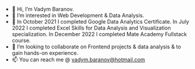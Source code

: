 - 👋 Hi, I’m Vadym Baranov.
- 👀 I’m interested in Web Development & Data Analysis.
- 🌱 In October 2021 I completed Google Data Analytics Certificate. In July 2022 I completed Excel Skills for Data Analysis and Visualization specialization. In December 2022 I completed Mate Academy Fullstack course.
- 💞️ I’m looking to collaborate on Frontend projects & data analysis &  to gain hands-on experience.
- 📫 You can reach me @ vadym.baranov@hotmail.com

<!---
Largoxoxo/Largoxoxo is a ✨ special ✨ repository because its `README.md` (this file) appears on your GitHub profile.
You can click the Preview link to take a look at your changes.
--->
